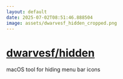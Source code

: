 ```yaml
---
layout: default
date: 2025-07-02T08:51:46.888504
image: assets/dwarvesf_hidden_cropped.png
---
```


# [dwarvesf/hidden](https://github.com/dwarvesf/hidden)

macOS tool for hiding menu bar icons
